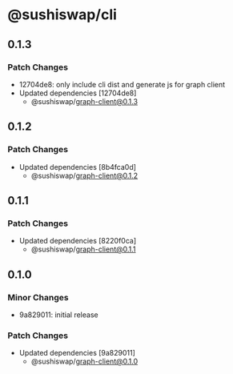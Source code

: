 # @sushiswap/cli

## 0.1.3

### Patch Changes

- 12704de8: only include cli dist and generate js for graph client
- Updated dependencies [12704de8]
  - @sushiswap/graph-client@0.1.3

## 0.1.2

### Patch Changes

- Updated dependencies [8b4fca0d]
  - @sushiswap/graph-client@0.1.2

## 0.1.1

### Patch Changes

- Updated dependencies [8220f0ca]
  - @sushiswap/graph-client@0.1.1

## 0.1.0

### Minor Changes

- 9a829011: initial release

### Patch Changes

- Updated dependencies [9a829011]
  - @sushiswap/graph-client@0.1.0
